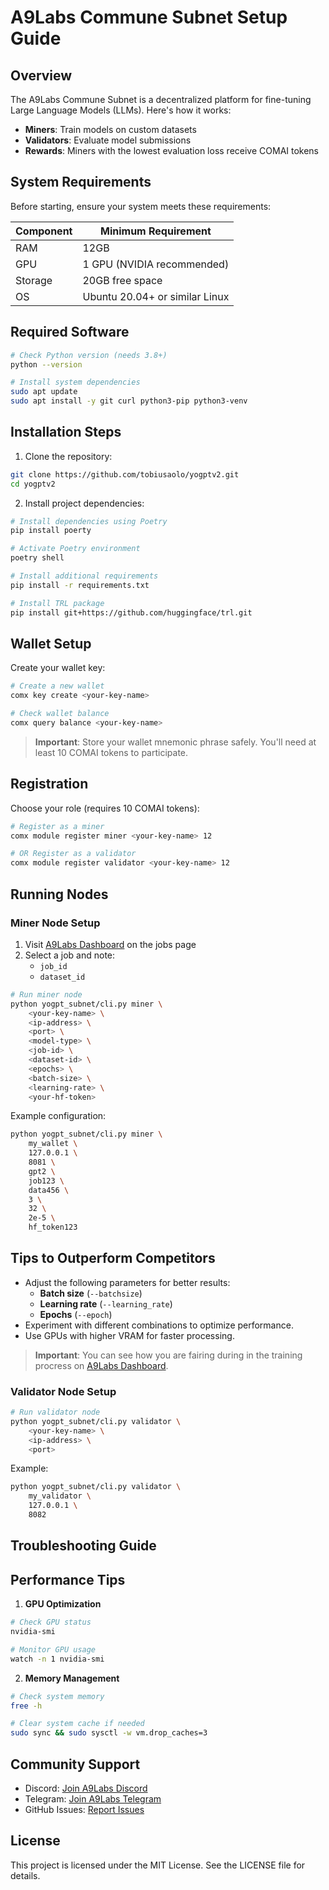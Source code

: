 
# A9Labs Commune Subnet Setup Guide

## Overview

The A9Labs Commune Subnet is a decentralized platform for fine-tuning Large Language Models (LLMs). Here's how it works:

- **Miners**: Train models on custom datasets
- **Validators**: Evaluate model submissions
- **Rewards**: Miners with the lowest evaluation loss receive COMAI tokens

## System Requirements

Before starting, ensure your system meets these requirements:

| Component | Minimum Requirement |
|-----------|-------------------|
| RAM | 12GB |
| GPU | 1 GPU (NVIDIA recommended) |
| Storage | 20GB free space |
| OS | Ubuntu 20.04+ or similar Linux |

## Required Software

```bash
# Check Python version (needs 3.8+)
python --version

# Install system dependencies
sudo apt update
sudo apt install -y git curl python3-pip python3-venv
```

## Installation Steps

1. Clone the repository:
```bash
git clone https://github.com/tobiusaolo/yogptv2.git
cd yogptv2
```

2. Install project dependencies:
```bash
# Install dependencies using Poetry
pip install poerty

# Activate Poetry environment
poetry shell

# Install additional requirements
pip install -r requirements.txt

# Install TRL package
pip install git+https://github.com/huggingface/trl.git
```

## Wallet Setup

Create your wallet key:
```bash
# Create a new wallet
comx key create <your-key-name>

# Check wallet balance
comx query balance <your-key-name>
```

> **Important**: Store your wallet mnemonic phrase safely. You'll need at least 10 COMAI tokens to participate.

## Registration

Choose your role (requires 10 COMAI tokens):

```bash
# Register as a miner
comx module register miner <your-key-name> 12

# OR Register as a validator
comx module register validator <your-key-name> 12
```

## Running Nodes

### Miner Node Setup

1. Visit [A9Labs Dashboard](https://tobiusaolo.github.io/A9labsDashboard/) on the jobs page
2. Select a job and note:
   - `job_id`
   - `dataset_id`

```bash
# Run miner node
python yogpt_subnet/cli.py miner \
    <your-key-name> \
    <ip-address> \
    <port> \
    <model-type> \
    <job-id> \
    <dataset-id> \
    <epochs> \
    <batch-size> \
    <learning-rate> \
    <your-hf-token>
```

Example configuration:
```bash
python yogpt_subnet/cli.py miner \
    my_wallet \
    127.0.0.1 \
    8081 \
    gpt2 \
    job123 \
    data456 \
    3 \
    32 \
    2e-5 \
    hf_token123
```
## Tips to Outperform Competitors

- Adjust the following parameters for better results:
  - **Batch size** (`--batchsize`)
  - **Learning rate** (`--learning_rate`)
  - **Epochs** (`--epoch`)
- Experiment with different combinations to optimize performance.
- Use GPUs with higher VRAM for faster processing.
> **Important**: You can see how you are fairing during in the training procress on [A9Labs Dashboard](https://tobiusaolo.github.io/A9labsDashboard/).


### Validator Node Setup

```bash
# Run validator node
python yogpt_subnet/cli.py validator \
    <your-key-name> \
    <ip-address> \
    <port>
```

Example:
```bash
python yogpt_subnet/cli.py validator \
    my_validator \
    127.0.0.1 \
    8082
```

## Troubleshooting Guide


## Performance Tips

1. **GPU Optimization**
```bash
# Check GPU status
nvidia-smi

# Monitor GPU usage
watch -n 1 nvidia-smi
```

2. **Memory Management**
```bash
# Check system memory
free -h

# Clear system cache if needed
sudo sync && sudo sysctl -w vm.drop_caches=3
```

## Community Support

- Discord: [Join A9Labs Discord](https://discord.gg/a9labs)
- Telegram: [Join A9Labs Telegram](https://t.me/a9labs)
- GitHub Issues: [Report Issues](https://github.com/tobiusaolo/yogptv2/issues)

## License

This project is licensed under the MIT License. See the LICENSE file for details.